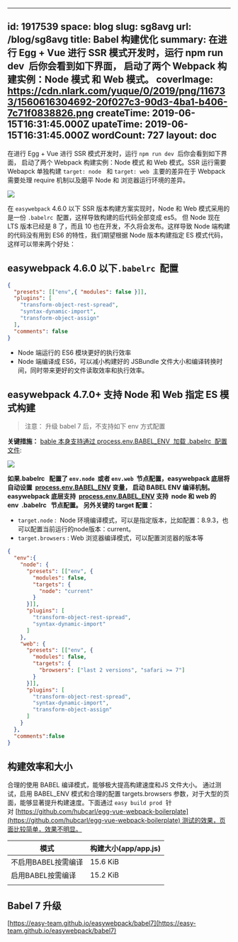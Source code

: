
---
id: 1917539
space: blog
slug: sg8avg
url: /blog/sg8avg
title: Babel 构建优化
summary: 在进行 Egg + Vue 进行 SSR 模式开发时，运行 npm run dev  后你会看到如下界面， 启动了两个 Webpack 构建实例：Node 模式 和 Web 模式。
coverImage: https://cdn.nlark.com/yuque/0/2019/png/116733/1560616304692-20f027c3-90d3-4ba1-b406-7c71f0838826.png
createTime: 2019-06-15T16:31:45.000Z 
upateTime: 2019-06-15T16:31:45.000Z
wordCount: 727
layout: doc
---

在进行 Egg + Vue 进行 SSR 模式开发时，运行 `npm run dev`  后你会看到如下界面， 启动了两个 Webpack 构建实例：Node 模式 和 Web 模式。SSR 运行需要 Webapck 单独构建 `target: node`   和 `target: web`  主要的差异在于 Webpack需要处理 require 机制以及磨平 Node 和 浏览器运行环境的差异。

![](https://cdn.nlark.com/yuque/0/2018/png/116733/1536128449742-0024eb69-d2c7-4e47-8426-ff2cc85396d5.png#align=left&display=inline&height=83&originHeight=97&originWidth=962&status=done&width=827)

在 `easywebpack` 4.6.0 以下 SSR 版本构建方案实现时，Node 和 Web 模式采用的是一份 `.babelrc`  配置，这样导致构建的后代码全部变成 es5。 但 Node 现在LTS 版本已经是 8 了，而且 10 也在开发，不久将会发布。这样导致 Node 端构建的代码没有用到 ES6 的特性，我们期望根据 Node 版本构建指定 ES 模式代码，这样可以带来两个好处：


## easywebpack 4.6.0 以下`.babelrc`  配置

```json
{
  "presets": [["env",{ "modules": false }]],
  "plugins": [
    "transform-object-rest-spread",
    "syntax-dynamic-import",
    "transform-object-assign"
  ],
  "comments": false
}
```

- Node 端运行的 ES6 模块更好的执行效率<br />
- Node 端编译成 ES6，可以减小构建好的 JSBundle 文件大小和编译转换时间，同时带来更好的文件读取效率和执行效率。<br />


## easywebpack 4.7.0+ 支持 Node 和 Web 指定 ES 模式构建

> 注意： 升级 babel 7 后，不支持如下 env 方式配置


**关键措施：** [bable 本身支持通过 process.env.BABEL_ENV  加载 .babelrc  配置文件](https://www.babeljs.cn/docs/usage/babelrc/):

![](https://cdn.nlark.com/yuque/0/2018/png/116733/1536129170471-43b9b60e-a7da-47c3-8ad7-ef1ff7e56c22.png#align=left&display=inline&height=295&originHeight=311&originWidth=871&status=done&width=827)

**如果.babelrc   配置了 `env.node`  或者 `env.web`  节点配置，easywebpack 底层将自动设置  **[process.env.BABEL_ENV](https://www.babeljs.cn/docs/usage/babelrc/)** 变量， 启动 BABEL ENV 编译机制。easywebpack 底层支持  **[process.env.BABEL_ENV](https://www.babeljs.cn/docs/usage/babelrc/)** 支持  node 和 web 的 env  .babelrc   节点配置。 另外关键的 target 配置：**

- `target.node` :  Node 环境编译模式，可以是指定版本，比如配置：8.9.3，也可以配置当前运行的node版本：current。<br />
- `target.browsers` : Web 浏览器编译模式，可以配置浏览器的版本等<br />


```json
{
  "env":{
    "node": {
      "presets": [["env", {
        "modules": false,
        "targets": {
          "node": "current" 
        }
      }]],
      "plugins": [
        "transform-object-rest-spread",
        "syntax-dynamic-import"
      ]
    },
    "web": {
      "presets": [["env", {
        "modules": false,
        "targets": {
          "browsers": ["last 2 versions", "safari >= 7"]
        }
      }]],
      "plugins": [
        "transform-object-rest-spread",
        "syntax-dynamic-import",
        "transform-object-assign"
      ]
    }
  },
  "comments":false
}
```



## 构建效率和大小

合理的使用 BABEL 编译模式，能够极大提高构建速度和JS 文件大小。 通过测试，启用 BABEL_ENV 模式和合理的配置 targets.browsers 参数，对于大型的页面，能够显著提升构建速度。下面通过 `easy build prod`  针对 [https://github.com/hubcarl/egg-vue-webpack-boilerplate](https://github.com/hubcarl/egg-vue-webpack-boilerplate) 测试的效果，页面比较简单，效果不明显。

| **模式** | **构建大小(app/app.js)** |
| --- | --- |
| 不启用BABEL按需编译 | 15.6 KiB |
| 启用BABEL按需编译 | 15.2 KiB |
|  |  |


## Babel 7 升级

[https://easy-team.github.io/easywebpack/babel7](https://easy-team.github.io/easywebpack/babel7)


  